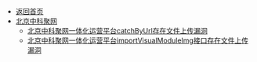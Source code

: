 - [返回首页](/)
- [北京中科聚网](北京中科聚网/)
  - [北京中科聚网一体化运营平台catchByUrl存在文件上传漏洞](北京中科聚网/北京中科聚网一体化运营平台catchByUrl存在文件上传漏洞.md)
  - [北京中科聚网一体化运营平台importVisualModuleImg接口存在文件上传漏洞](北京中科聚网/北京中科聚网一体化运营平台importVisualModuleImg接口存在文件上传漏洞.md)
